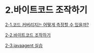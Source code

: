 # 2.바이트코드 조작하기 

[2-1.코드 커버리지는 어떻게 측정할 수 있을까?](chapter02_1/2-1.코드%20커버리지는%20어떻게%20측정할까%3F.md)

[2-2.바이트코드 조작하기](chapter02_2/2-2.바이트코드%20조작하기.md)

[2-3.javaagent 실습](chapter02_3/2-3.javaagent%20실습.md)

